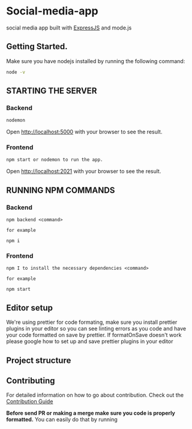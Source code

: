 # Social-media-app

social media app built with  [ExpressJS](http://expressjs.com/) and mode.js 

## Getting Started.

Make sure you have nodejs installed by running the following command:

```bash
node -v
```

## STARTING THE SERVER

### Backend

```bash
nodemon 
```

Open [http://localhost:5000](http://localhost:5000) with your browser to see the result.

### Frontend

```bash
npm start or nodemon to run the app.

```

Open [http://localhost:2021](http://localhost:2021) with your browser to see the result.

## RUNNING NPM COMMANDS

### Backend

```
npm backend <command>

for example

npm i 
```

### Frontend

```
npm I to install the necessary dependencies <command>

for example

npm start 
```

## Editor setup

We're using prettier for code formating, make sure you install prettier plugins in your editor so you can
see linting errors as you code and have your code formatted on save by prettier. If formatOnSave doesn't work please google how to set up
and save prettier plugins in your editor

## Project structure


## Contributing

For detailed information on how to go about contribution. Check out the [Contribution Guide](docs/CONTRIBUTING.md)

**Before send PR or making a merge make sure you code is properly formatted.** You can easily do that by running

```
